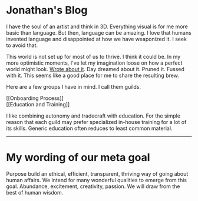 # Jonathan's Blog
I have the soul of an artist and think in 3D. Everything visual is for me more basic than language. But then, language can be amazing. I love that humans invented language and disappointed at how we have weaponized it. I seek to avoid that.

This world is not set up for most of us to thrive. I think it could be. In my more optimistic moments, I've let my imagination loose on how a perfect world might look. [Wrote about it](http://www.civilization2.org). Day dreamed about it. Pruned it. Fussed with it. This seems like a good place for me to share the resulting brew. 

Here are a few groups I have in mind. I call them guilds.

[[Onboarding Process]]  
[[Education and Training]]  

I like combining autonomy and tradecraft with education. For the simple reason that each guild may prefer specialized in-house training for a lot of its skills. Generic education often reduces to least common material.

----------

# My wording of our meta goal

Purpose build an ethical, efficient, transparent, thriving way of going about human affairs. We intend for many wonderful qualities to emerge from this goal. Abundance, excitement, creativity, passion. We will draw from the best of human wisdom.